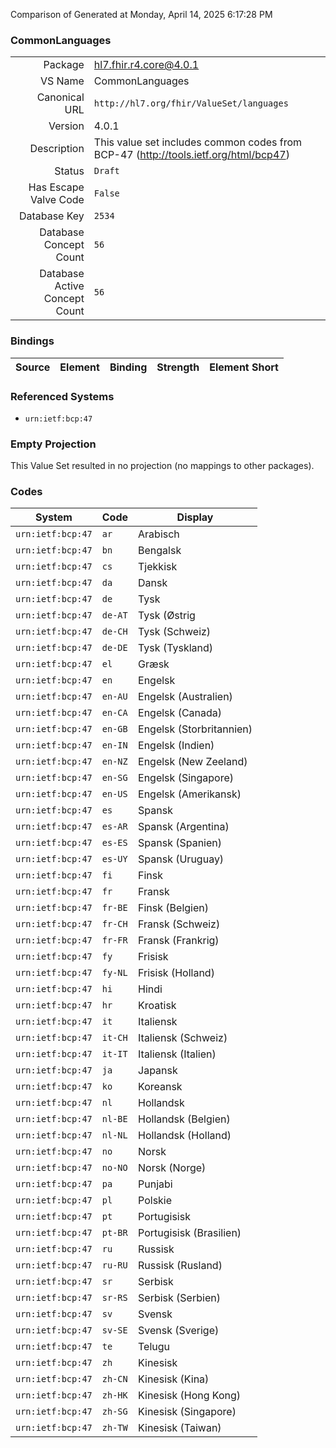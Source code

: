 Comparison of 
Generated at Monday, April 14, 2025 6:17:28 PM

### CommonLanguages

|      |     |
| ---: | --- |
| Package | hl7.fhir.r4.core@4.0.1 |
| VS Name | CommonLanguages |
| Canonical URL | `http://hl7.org/fhir/ValueSet/languages` |
| Version | 4.0.1 |
| Description | This value set includes common codes from BCP-47 (http://tools.ietf.org/html/bcp47) |
| Status | `Draft` |
| Has Escape Valve Code | `False` |
| Database Key | `2534` |
| Database Concept Count | `56` |
| Database Active Concept Count | `56` |
### Bindings

| Source | Element | Binding | Strength | Element Short |
| ------ | ------- | ------- | -------- | ------------- |

### Referenced Systems

* `urn:ietf:bcp:47`
### Empty Projection

This Value Set resulted in no projection (no mappings to other packages).

### Codes

| System | Code | Display |
| ------ | ---- | ------- |
| `urn:ietf:bcp:47` | `ar` | Arabisch |
| `urn:ietf:bcp:47` | `bn` | Bengalsk |
| `urn:ietf:bcp:47` | `cs` | Tjekkisk |
| `urn:ietf:bcp:47` | `da` | Dansk |
| `urn:ietf:bcp:47` | `de` | Tysk |
| `urn:ietf:bcp:47` | `de-AT` | Tysk (Østrig |
| `urn:ietf:bcp:47` | `de-CH` | Tysk (Schweiz) |
| `urn:ietf:bcp:47` | `de-DE` | Tysk (Tyskland) |
| `urn:ietf:bcp:47` | `el` | Græsk |
| `urn:ietf:bcp:47` | `en` | Engelsk |
| `urn:ietf:bcp:47` | `en-AU` | Engelsk (Australien) |
| `urn:ietf:bcp:47` | `en-CA` | Engelsk (Canada) |
| `urn:ietf:bcp:47` | `en-GB` | Engelsk (Storbritannien) |
| `urn:ietf:bcp:47` | `en-IN` | Engelsk (Indien) |
| `urn:ietf:bcp:47` | `en-NZ` | Engelsk (New Zeeland) |
| `urn:ietf:bcp:47` | `en-SG` | Engelsk (Singapore) |
| `urn:ietf:bcp:47` | `en-US` | Engelsk (Amerikansk) |
| `urn:ietf:bcp:47` | `es` | Spansk |
| `urn:ietf:bcp:47` | `es-AR` | Spansk (Argentina) |
| `urn:ietf:bcp:47` | `es-ES` | Spansk (Spanien) |
| `urn:ietf:bcp:47` | `es-UY` | Spansk (Uruguay) |
| `urn:ietf:bcp:47` | `fi` | Finsk |
| `urn:ietf:bcp:47` | `fr` | Fransk |
| `urn:ietf:bcp:47` | `fr-BE` | Finsk (Belgien) |
| `urn:ietf:bcp:47` | `fr-CH` | Fransk (Schweiz) |
| `urn:ietf:bcp:47` | `fr-FR` | Fransk (Frankrig) |
| `urn:ietf:bcp:47` | `fy` | Frisisk |
| `urn:ietf:bcp:47` | `fy-NL` | Frisisk (Holland) |
| `urn:ietf:bcp:47` | `hi` | Hindi |
| `urn:ietf:bcp:47` | `hr` | Kroatisk |
| `urn:ietf:bcp:47` | `it` | Italiensk |
| `urn:ietf:bcp:47` | `it-CH` | Italiensk (Schweiz) |
| `urn:ietf:bcp:47` | `it-IT` | Italiensk (Italien) |
| `urn:ietf:bcp:47` | `ja` | Japansk |
| `urn:ietf:bcp:47` | `ko` | Koreansk |
| `urn:ietf:bcp:47` | `nl` | Hollandsk |
| `urn:ietf:bcp:47` | `nl-BE` | Hollandsk (Belgien) |
| `urn:ietf:bcp:47` | `nl-NL` | Hollandsk (Holland) |
| `urn:ietf:bcp:47` | `no` | Norsk |
| `urn:ietf:bcp:47` | `no-NO` | Norsk (Norge) |
| `urn:ietf:bcp:47` | `pa` | Punjabi |
| `urn:ietf:bcp:47` | `pl` | Polskie |
| `urn:ietf:bcp:47` | `pt` | Portugisisk |
| `urn:ietf:bcp:47` | `pt-BR` | Portugisisk (Brasilien) |
| `urn:ietf:bcp:47` | `ru` | Russisk |
| `urn:ietf:bcp:47` | `ru-RU` | Russisk (Rusland) |
| `urn:ietf:bcp:47` | `sr` | Serbisk |
| `urn:ietf:bcp:47` | `sr-RS` | Serbisk (Serbien) |
| `urn:ietf:bcp:47` | `sv` | Svensk |
| `urn:ietf:bcp:47` | `sv-SE` | Svensk (Sverige) |
| `urn:ietf:bcp:47` | `te` | Telugu |
| `urn:ietf:bcp:47` | `zh` | Kinesisk |
| `urn:ietf:bcp:47` | `zh-CN` | Kinesisk (Kina) |
| `urn:ietf:bcp:47` | `zh-HK` | Kinesisk (Hong Kong) |
| `urn:ietf:bcp:47` | `zh-SG` | Kinesisk (Singapore) |
| `urn:ietf:bcp:47` | `zh-TW` | Kinesisk (Taiwan) |
